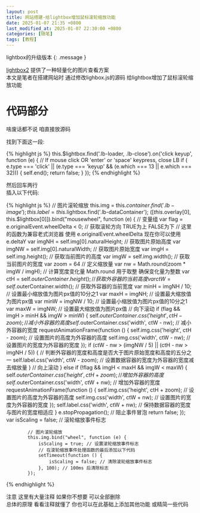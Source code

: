 ```yaml
---
layout: post
title: 网站搭建-给lightbox增加鼠标滚轮缩放功能
date: 2025-01-07 21:35 +0800
last_modified_at: 2025-01-07 22:30:00 +0800
categories: [随笔]
tags: [教程]
---
```

lightbox的升级版本
{: .message }

[lightbox2](https://github.com/lokesh/lightbox2) 提供了一种轻量化的图片查看方案  
本文是笔者在搭建网站时 通过修改lighbox.js的源码 给lightbox增加了鼠标滚轮缩放功能

# 代码部分

啥废话都不说 咱直接放源码

找到下面这一段:

{% highlight js %}
this.$lightbox.find('.lb-loader, .lb-close').on('click keyup', function (e) {
    // If mouse click OR 'enter' or 'space' keypress, close LB
    if (
        e.type === 'click' || (e.type === 'keyup' && (e.which === 13 || e.which === 32))) {
        self.end();
        return false;
    }
});
{% endhighlight %}

然后回车两行  
插入以下代码:  

{% highlight js %}
            // 图片滚轮缩放
            this.img = this.$container.find('.lb-image');
            this.label = this.$lightbox.find('.lb-dataContainer');
            $([this.$overlay[0], this.$lightbox[0]]).bind("mousewheel", function (e) {
                // 变量组
                var flag = e.originalEvent.wheelDelta < 0; // 获取滚轮方向 TRUE为上 FALSE为下
                // 这里的函数为兼容老式浏览器 使用 e.originalEvent.wheelDelta 现在你可以使用 e.deltaY
                var imgNH = self.img[0].naturalHeight; // 获取图片原始高度
                var imgNW = self.img[0].naturalWidth; // 获取图片原始宽度
                var imgH = self.img.height(); // 获取当前图片的高度
                var imgW = self.img.width(); // 获取当前图片的宽度
                var zoom = 64 // 定义缩放量
                    var nw = Math.round(zoom * imgW / imgH); // 计算宽度变化量 Math.round 用于取整 确保变化量为整数
                var ctH = self.$outerContainer.height(); // 获取外容器的当前高度
                var ctW = self.$outerContainer.width(); // 获取外容器的当前宽度
                var minH = imgNH / 10; // 设置最小缩放值为图片px值的10分之1
                var maxH = imgNH; // 设置最大缩放值为图片px值
                var minW = imgNW / 10; // 设置最小缩放值为图片px值的10分之1
                var maxW = imgNW; // 设置最大缩放值为图片px值
                // 向下滚动
                if (flag && imgH > minH && imgW > minW) {
                    self.$outerContainer.css('height', ctH - zoom); // 减小外容器的高度
                    self.$outerContainer.css('width', ctW - nw); // 减小外容器的宽度
                    requestAnimationFrame(function () {
                        self.img.css('height', ctH - zoom); // 设置图片的高度为外容器的高度
                        self.img.css('width', ctW - nw); // 设置图片的宽度为外容器的宽度
                    });
                    if (ctW - nw > (imgNW / 5) || (ctH - nw > imgNH / 5)) { // 判断外容器的宽度和高度是否大于图片原始宽度和高度的五分之一
                        self.label.css('width', ctW - zoom); // 设置数据容器的宽度为外容器的宽度减去缩放量
                    }
                    // 向上滚动
                } else if (!flag && imgH < maxH && imgW < maxW) {
                    self.$outerContainer.css('height', ctH + zoom); // 增加外容器的高度
                    self.$outerContainer.css('width', ctW + nw); // 增加外容器的宽度
                    requestAnimationFrame(function () {
                        self.img.css('height', ctH + zoom); // 设置图片的高度为外容器的高度
                        self.img.css('width', ctW + nw); // 设置图片的宽度为外容器的宽度
                    });
                    self.label.css('width', ctW + nw); // 保持数据容器的宽度与图片的宽度相适应
                }
                e.stopPropagation(); // 阻止事件冒泡
                return false;
            });
            var isScaling = false; // 滚轮缩放事件标志

            // 图片滚轮缩放
            this.img.bind("wheel", function (e) {
                isScaling = true; // 设置滚轮缩放事件标志
                // 在滚轮缩放事件处理函数的最后添加以下代码
                setTimeout(function () {
                    isScaling = false; // 清除滚轮缩放事件标志
                }, 100); // 100ms 后清除标志
            });
{% endhighlight %}

注意 这里有大量注释 如果你不想要 可以全部删除  
总体的原理 看看注释就懂了 你也可以在此基础上添加其他功能 或精简一些代码